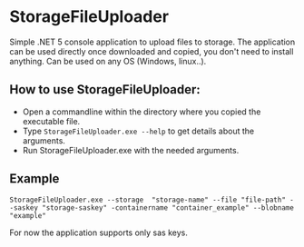 # StorageFileUploader

Simple .NET 5 console application to upload files to storage. The application can be used directly once downloaded and copied, you don't need to install anything. Can be used on any OS (Windows, linux..).

## How to use StorageFileUploader:

- Open a commandline within the directory where you copied the executable file.
- Type ```StorageFileUploader.exe --help``` to get details about the arguments.
- Run StorageFileUploader.exe with the needed arguments. 

## Example
```StorageFileUploader.exe --storage  "storage-name" --file "file-path" --saskey "storage-saskey" -containername "container_example" --blobname "example"```

For now the application supports only sas keys.


